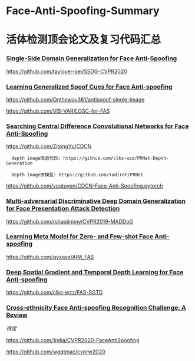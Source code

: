 # Face-Anti-Spoofing-Summary
# 活体检测顶会论文及复习代码汇总

### [Single-Side Domain Generalization for Face Anti-Spoofing](https://arxiv.org/abs/2004.14043)
https://github.com/taylover-pei/SSDG-CVPR2020

### [Learning Generalized Spoof Cues for Face Anti-spoofing](https://arxiv.org/abs/2005.03922)
https://github.com/Ontheway361/antispoof-single-image

https://github.com/VIS-VAR/LGSC-for-FAS


### [Searching Central Difference Convolutional Networks for Face Anti-Spoofing](https://arxiv.org/pdf/2003.04092v1.pdf)
https://github.com/ZitongYu/CDCN

      depth image改进代码: https://github.com/clks-wzz/PRNet-Depth-Generation
      
      depth image原模型: https://github.com/YadiraF/PRNet

https://github.com/voqtuyen/CDCN-Face-Anti-Spoofing.pytorch

### [Multi-adversarial Discriminative Deep Domain Generalization for Face Presentation Attack Detection](https://openaccess.thecvf.com/content_CVPR_2019/papers/Shao_Multi-Adversarial_Discriminative_Deep_Domain_Generalization_for_Face_Presentation_Attack_Detection_CVPR_2019_paper.pdf)
https://github.com/rshaojimmy/CVPR2019-MADDoG

### [Learning Meta Model for Zero- and Few-shot Face Anti-spoofing](https://arxiv.org/abs/1904.12490)
https://github.com/qyxqyx/AIM_FAS

### [Deep Spatial Gradient and Temporal Depth Learning for Face Anti-spoofing](https://arxiv.org/abs/2003.08061)
https://github.com/clks-wzz/FAS-SGTD


### [Cross-ethnicity Face Anti-spoofing Recognition Challenge: A Review](https://arxiv.org/abs/2004.10998)
_待定_

https://github.com/1relia/CVPR2020-FaceAntiSpoofing

https://github.com/wgqtmac/cvprw2020
